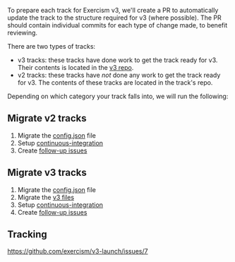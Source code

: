 To prepare each track for Exercism v3, we'll create a PR to automatically update the track to the structure required for v3 (where possible). The PR should contain individual commits for each type of change made, to benefit reviewing.

There are two types of tracks:

- v3 tracks: these tracks have done work to get the track ready for v3. Their contents is located in the [v3 repo](https://github.com/exercism/v3).
- v2 tracks: these tracks have _not_ done any work to get the track ready for v3. The contents of these tracks are located in the track's repo.

Depending on which category your track falls into, we will run the following:

## Migrate v2 tracks

1. Migrate the [config.json](./migrate-config-json.md) file
1. Setup [continuous-integration](./continuous-integration)
1. Create [follow-up issues](./create-follow-up-issues.md)

## Migrate v3 tracks

1. Migrate the [config.json](./migrate-config-json.md) file
1. Migrate the [v3 files](./migrate-files.md)
1. Setup [continuous-integration](./continuous-integration)
1. Create [follow-up issues](./create-follow-up-issues.md)

## Tracking

https://github.com/exercism/v3-launch/issues/7

